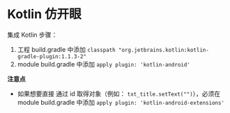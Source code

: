 # Kotlin 仿开眼

集成 Kotlin 步骤：
1. 工程 build.gradle 中添加 `classpath "org.jetbrains.kotlin:kotlin-gradle-plugin:1.1.3-2"`
2. module build.gradle 中添加 `apply plugin: 'kotlin-android'`

**注意点**
- 如果想要直接 通过 id 取得对象（例如： `txt_title.setText("")`），必须在 module build.gradle 中添加 `apply plugin: 'kotlin-android-extensions'`